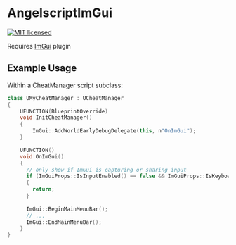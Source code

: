 AngelscriptImGui
================
[![MIT licensed](https://img.shields.io/badge/license-MIT-blue.svg)](LICENSE.md)

Requires [ImGui](https://github.com/benui-dev/UnrealImGui) plugin

Example Usage
-------------
Within a CheatManager script subclass:
```cpp
class UMyCheatManager : UCheatManager
{
    UFUNCTION(BlueprintOverride)
    void InitCheatManager()
    {
        ImGui::AddWorldEarlyDebugDelegate(this, n"OnImGui");
    }

    UFUNCTION()
    void OnImGui()
    {
      // only show if ImGui is capturing or sharing input
      if (ImGuiProps::IsInputEnabled() == false && ImGuiProps::IsKeyboardInputShared() == false)
      {
        return;
      }
      
      ImGui::BeginMainMenuBar();
      // ...
      ImGui::EndMainMenuBar();
    }
}
```
